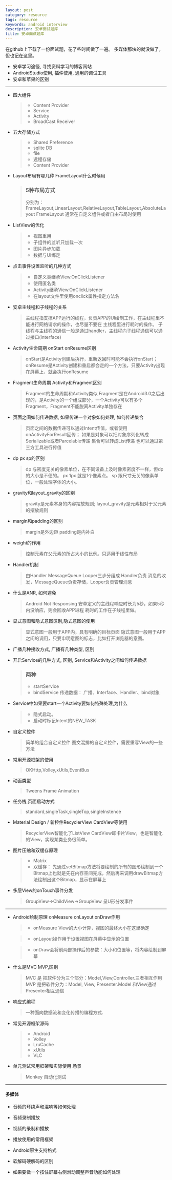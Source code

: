```yaml
---
layout: post
category: resource
tags: resource
keywords: android interview
description: 安卓面试题库
title: 安卓面试题库
---
```

在github上下载了一份面试题，花了些时间做了一遍。
多媒体那块的就没做了，但也记在这里。


* 安卓学习途径, 寻找资料学习的博客网站  
* AndroidStudio使用, 插件使用, 通用的调试工具  
* 安卓和苹果的区别  

--------------

* 四大组件  

  > * Content Provider
  > * Service
  > * Activity
  > * BroadCast Receiver

* 五大存储方式 

  > * Shared Preference
  > * sqlite DB
  > * file
  > * 远程存储
  > * Content Provider

* Layout布局有哪几种 FrameLayout什么时候用  

  > ### 5种布局方式
  > 分别为： FrameLayout,LinearLayout,RelativeLayout,TableLayout,AbsoluteLayout
  > FrameLayout 通常在自定义组件或者自由布局时使用

* ListView的优化 

  > * 视图重用
  > * 子组件的监听只加载一次
  > * 图片异步加载
  > * 数据与UI绑定

* 点击事件设置监听的几种方式 

  > * 自定义类继承View.OnClickListener
  > * 使用匿名类
  > * Activity继承View.OnClickListener
  > * 在layout文件里使用onclick属性指定方法名 

* 安卓主线程和子线程的关系  

  > 主线程指支撑APP运行的线程，负责APP的UI绘制工作，在主线程里不能进行网络请求的操作，也尽量不要在   主线程里进行耗时的操作。
  > 子线程与主线程的通信一般是通过handler，主线程向子线程通信可以通过接口(interface)

* Activity生命周期 onStart onResume区别  

  > onStart是Activity创建后执行，重新返回时可能不会执行onStart；
  > onResume是Activity创建和重启都会走的一个方法，只要Activity出现在屏幕上，就会执行onResume

* Fragment生命周期 Activity和Fragment区别  

  > Fragment的生命周期和Activity类似
  > Fragment是在Android3.0之后出现的，是Activity的一个组成部分，一个Activity可以有多个Fragment，Fragment不能脱离Activity单独存在

* 页面之间如何传递数据, 如果传递一个对象如何处理, 如何传递集合  

  > 页面之间的数据传递可以通过Intent传值，或者使用onActivityForResult回传；
  > 如果是对象可以把对象序列化转成Serializable或者Parcelable传递
  > 集合可以转成List传递
  > 也可以通过第三方工具进行传值

* dp px sp的区别  

  > dp 与密度无关的像素单位，在不同设备上及时像素密度不一样，但dp的大小是不便的。
  > px 1px 就是1个像素点。
  > sp 跟尺寸无关的像素单位，一般处理字体的大小。

* gravity和layout_gravity的区别  

  > gravity是元素本身的内容摆放规则;
  > layout_gravity是元素相对于父元素的摆放规则

* margin和padding的区别  

  > margin是外边距
  > padding是内补白

* weight的作用  

  > 控制元素在父元素的所占大小的比例。只适用于线性布局
  
* Handler机制  

  > 由Handler MessageQueue Looper三步分组成
  > Handler负责 消息的收发，MessageQueue负责存储，Looper负责管理消息

* 什么是ANR, 如何避免  

  > Android Not Responsing
  > 安卓定义的主线程响应时长为5秒，如果5秒内没响应，则会回收APP进程
  > 耗时的工作在子线程里做。

* 显式意图和隐式意图区别,隐式意图的使用 

  > 显式意图一般用于APP内，具有明确的目标页面
  > 隐式意图一般用于APP之间的调用，只要申明意图的标志，比如打开浏览器的意图。

* 广播几种接收方式, 广播有几种类型, 区别  

* 开启Service的几种方式, 区别, Service和Activity之间如何传递数据  

  > ### 两种
  > * startService
  > * bindService
  > 传递数据：
  > 广播、Interface、Handler、bind对象

* Service中如果要start一个Activity要如何特殊处理,为什么  

  > * 隐式启动。
  > * 启动时标记Intent的NEW_TASK

* 自定义控件 

  > 简单的组合自定义控件
  > 图文混排的自定义控件，需要重写View的一些方法
  
* 常用开源框架的使用  

  > OKHttp,Volley,xUtils,EventBus

* 动画类型 

  > Tweens
  > Frame
  > Animation 

* 任务栈,页面启动方式    

  > standard,singleTask,singleTop,singleInstence
 
* Material Design / 新控件RecyclerView CardView等使用 

  > RecyclerView智能化了ListView
  > CardView即卡片View，也是智能化的View，实现某类业务很简单。

* 图片压缩和双缓存原理  

  > * Matrix
  > * 双缓存：
  > 先通过setBitmap方法将要绘制的所有的图形绘制到一个Bitmap上也就是先在内存空间完成，然后再来调用drawBitmap方法绘制出这个Bitmap，显示在屏幕上

* 多层View的onTouch事件分发  

  > GroupView->ChildView->GroupView
  >呈U形分发事件

-----------

* Android绘制原理 onMeasure onLayout onDraw作用  

  > * onMeasure View的大小计算，视图的最终大小在这里确定
  
  > * onLayout操作用于设置视图在屏幕中显示的位置
  
  > * onDraw会将前两部操作后的参数：大小和位置等，将内容绘制到屏幕
 
* 什么是MVC MVP,区别  

  > MVC 是 把软件分为三个部分：Model,View,Controller.三者相互作用
  > MVP 是把软件分为：Model, View, Presenter.Model 和View通过Presenter相互通信

* 响应式编程  

  > 一种面向数据流和变化传播的编程方式.

* 常见开源框架源码  

  > * Android 
  > * Volley
  > * LruCache
  > * xUtils
  > * VLC
* 单元测试常用框架和实际使用 场景 

  > Monkey 自动化测试

-----

#### 多媒体

* 音频的环绕声和混响等如何处理  

* 音频录制播放  

* 视频的录制和播放  

* 播放使用的常用框架  

* Android原生支持格式  

* 软解码硬解码的区别  

* 如果要做一个按住屏幕右侧滑动调整声音功能如何处理 
